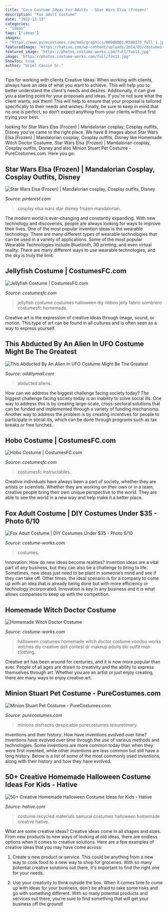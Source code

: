 ```yaml
---
title: "Coco Costume Ideas For Adults - Star Wars Elsa (frozen)"
description: "Fox adult costume"
date: "2022-12-13"
categories:
- "ideas"
tags: ["ideas"]
images:
- "https://www.purecostumes.com/mm5/graphics/00000001/R580375_full_1.jpg"
featuredImage: "https://hative.com/wp-content/uploads/2014/03/costumes-for-kids/7-samurai-costume-recycled-materials.jpg"
featured_image: "https://photos.costume-works.com/full/fox11.jpg"
image: "https://photos.costume-works.com/full/fox11.jpg"
ShowToc: true
author: "Uriel Cassin Sr."
---
```



Tips for working with clients
Creative Ideas: When working with clients, always have an idea of what you want to achieve. This will help you to better understand the client's needs and desires. Additionally, it can give you a starting point for your proposals and ideas. If you're not sure what the client wants, ask them! This will help to ensure that your proposal is tailored specifically to their needs and wishes. Finally, be sure to keep in mind that no one is perfect, so don't expect anything from your clients without first trying your best.

	

		
looking for Star Wars Elsa (Frozen) | Mandalorian cosplay, Cosplay outfits, Disney you've came to the right place. We have 8 Images about Star Wars Elsa (Frozen) | Mandalorian cosplay, Cosplay outfits, Disney like Homemade Witch Doctor Costume, Star Wars Elsa (Frozen) | Mandalorian cosplay, Cosplay outfits, Disney and also Minion Stuart Pet Costume - PureCostumes.com. Here you go:
		
    
## Star Wars Elsa (Frozen) | Mandalorian Cosplay, Cosplay Outfits, Disney

<img loading=lazy src="https://i.pinimg.com/736x/9e/70/62/9e70620218620193a24eead80682d250--mandalorian-armor-elsa-cosplay.jpg" onerror="this.onerror=null;this.src='https://tse4.mm.bing.net/th?id=OIP._RK9JJSw_MimC4_CUnOdjAHaLH&amp;pid=15.1';" alt="Star Wars Elsa (Frozen) | Mandalorian cosplay, Cosplay outfits, Disney">

_Source: pinterest.com_

>cosplay elsa wars star disney frozen mandalorian. 

	

The modern world is ever-changing and constantly expanding. With new technology and discoveries, people are always looking for ways to improve their lives. One of the most popular invention ideas is the wearable technology. There are many different types of wearable technologies that can be used in a variety of applications. Some of the most popular Wearable Technologies include Bluetooth, 3D printing, and even virtual reality. There are many different ways to use wearable technologies, and the sky is truly the limit.

    
## Jellyfish Costume | CostumesFC.com

<img loading=lazy src="https://www.costumesfc.com/wp-content/uploads/2015/08/Jellyfish-Costumes.jpg" onerror="this.onerror=null;this.src='https://tse3.mm.bing.net/th?id=OIP.jKVpEjz5FNJcAGV_1oc8hQHaJ3&amp;pid=15.1';" alt="Jellyfish Costume | CostumesFC.com">

_Source: costumesfc.com_

>jellyfish costume costumes halloween diy ribbon jelly fabric sombrero costumesfc homemade. 

	

Creative art is the expression of creative ideas through image, sound, or motion. This type of art can be found in all cultures and is often seen as a way to express yourself.

    
## This Abducted By An Alien In UFO Costume Might Be The Greatest

<img loading=lazy src="https://odditymall.com/includes/content/upload/this-abducted-by-an-alien-in-ufo-costume-might-be-the-greatest-halloween-idea-ever-8953.jpg" onerror="this.onerror=null;this.src='https://tse3.mm.bing.net/th?id=OIP.sUArY555Z_kafHp1S0efcAHaKf&amp;pid=15.1';" alt="This Abducted By An Alien In UFO Costume Might Be The Greatest">

_Source: odditymall.com_

>abducted aliens. 

	

How can we address the biggest challenge facing society today?
The biggest challenge facing society today is an inability to solve social ills. One way to address this is by creating large-scale, cross-sectoral solutions that can be funded and implemented through a variety of funding mechanisms. Another way to address the problem is by creating incentives for people to participate in social ills, which can be done through programs such as tax breaks or free lunches.

    
## Hobo Costume | CostumesFC.com

<img loading=lazy src="https://www.costumesfc.com/wp-content/uploads/2014/11/Hobo-Costumes.jpg" onerror="this.onerror=null;this.src='https://tse3.mm.bing.net/th?id=OIP.8I5-bnA4aHUXGdf-y75yHwAAAA&amp;pid=15.1';" alt="Hobo Costume | CostumesFC.com">

_Source: costumesfc.com_

>costumesfc instructables. 

	

Creative individuals have always been a part of society, whether they are artists or scientists. Whether they are working on their own or in a team, creative people bring their own unique perspective to the world. They are able to see the world in a new way and help make it a better place.

    
## Fox Adult Costume | DIY Costumes Under $35 - Photo 6/10

<img loading=lazy src="https://photos.costume-works.com/full/fox11.jpg" onerror="this.onerror=null;this.src='https://tse1.mm.bing.net/th?id=OIP.JfDwalL4ACciLKiNXOVrxwHaM0&amp;pid=15.1';" alt="Fox Adult Costume | DIY Costumes Under $35 - Photo 6/10">

_Source: costume-works.com_

>costumes. 

	

Innovation: How do new ideas become realities?
Invention ideas are a vital part of any business, but they can also be a challenge to bring to life. Sometimes, new ideas just need to be plant in someone’s mind and see if they can take off. Other times, the ideal scenario is for a company to come up with an idea that is already being done but with more efficiency or technology incorporated. Innovation is key in any business and it is what allows companies to keep up with the competition.

    
## Homemade Witch Doctor Costume

<img loading=lazy src="https://photos.costume-works.com/full/witch_doctor.jpg" onerror="this.onerror=null;this.src='https://tse4.mm.bing.net/th?id=OIP.hPs1VxhGd7KLNZHE855edQHaJ3&amp;pid=15.1';" alt="Homemade Witch Doctor Costume">

_Source: costume-works.com_

>halloween costumes homemade witch doctor costume voodoo works witches diy creative doll contest dr makeup adults tiki outfit man clothing. 

	

Creative art has been around for centuries, and it is now more popular than ever. People of all ages are drawn to creativity and the ability to express themselves through art. Whether you are an artist or just enjoy creating, there are many ways to enjoy creative art.

    
## Minion Stuart Pet Costume - PureCostumes.com

<img loading=lazy src="https://www.purecostumes.com/mm5/graphics/00000001/R580375_full_1.jpg" onerror="this.onerror=null;this.src='https://tse1.mm.bing.net/th?id=OIP.i5WQi4-d_EOfKFYgC6LBIQHaLO&amp;pid=15.1';" alt="Minion Stuart Pet Costume - PureCostumes.com">

_Source: purecostumes.com_

>minions disfraces despicable purecostumes leisuretimery. 

	

Inventions and their history: How have inventions evolved over time?
Inventions have evolved over time through the use of various methods and technologies. Some inventions are more common today than when they were first invented, while other inventions are less common but still have a long history. Below is a list of some of the most commonly used inventions, along with their history and how they have evolved.

    
## 50+ Creative Homemade Halloween Costume Ideas For Kids - Hative

<img loading=lazy src="https://hative.com/wp-content/uploads/2014/03/costumes-for-kids/7-samurai-costume-recycled-materials.jpg" onerror="this.onerror=null;this.src='https://tse2.mm.bing.net/th?id=OIP.T9incGuH0nDaKpt7Wb_hHgHaJ4&amp;pid=15.1';" alt="50+ Creative Homemade Halloween Costume Ideas for Kids - Hative">

_Source: hative.com_

>costume recycled materials samurai costumes halloween homemade creative hative. 

	

What are some creative ideas?
Creative ideas come in all shapes and sizes. From new products to new ways of looking at old ideas, there are endless options when it comes to creative solutions. Here are a few examples of creative ideas that you may have come across: 
1. Create a new product or service. This could be anything from a new way to cook food to a new way to shop for groceries. With so many potential creative solutions out there, it's important to find the right one for your needs. 

2. Use your creativity to think outside the box. When it comes time to come up with ideas for your business, don't be afraid to take some risks and go with something different. With so many potential products and services out there, you're sure to find something that will get your business off the ground! 


